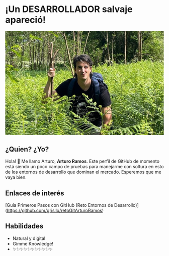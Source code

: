 # ¡Un DESARROLLADOR salvaje apareció!

![Imagen de Portada](camportada.jpg)

## ¿Quien? ¿Yo? 
Hola! 👋 Me llamo Arturo, **Arturo Ramos**. Este perfil de GitHub de momento está siendo un poco campo de pruebas para manejarme con soltura en esto de los entornos de desarrollo que dominan el mercado. Esperemos que me vaya bien.

## Enlaces de interés

[Guía Primeros Pasos con GitHub (Reto Entornos de Desarrollo)] (https://github.com/grisllo/retoGitArturoRamos)

## Habilidades 
- Natural y digital
- Gimme Knowledge!
- ✨✨✨✨✨✨✨✨✨✨✨
<!--
## Instalación 
Instrucciones para instalar y configurar el proyecto. 

## Uso 
Guía rápida sobre cómo utilizar el proyecto y ejemplos de código. 

## Contribución 
Información sobre cómo contribuir al proyecto, directrices para enviar pull requests y reportar issues. 

## Licencia 
Licencia bajo la cual se distribuye el proyecto.

<!--
**grisllo/grisllo** is a ✨ _special_ ✨ repository because its `README.md` (this file) appears on your GitHub profile.

Here are some ideas to get you started:

- 🔭 I’m currently working on ...
- 🌱 I’m currently learning ...
- 👯 I’m looking to collaborate on ...
- 🤔 I’m looking for help with ...
- 💬 Ask me about ...
- 📫 How to reach me: ...
- 😄 Pronouns: ...
- ⚡ Fun fact: ...
-->
